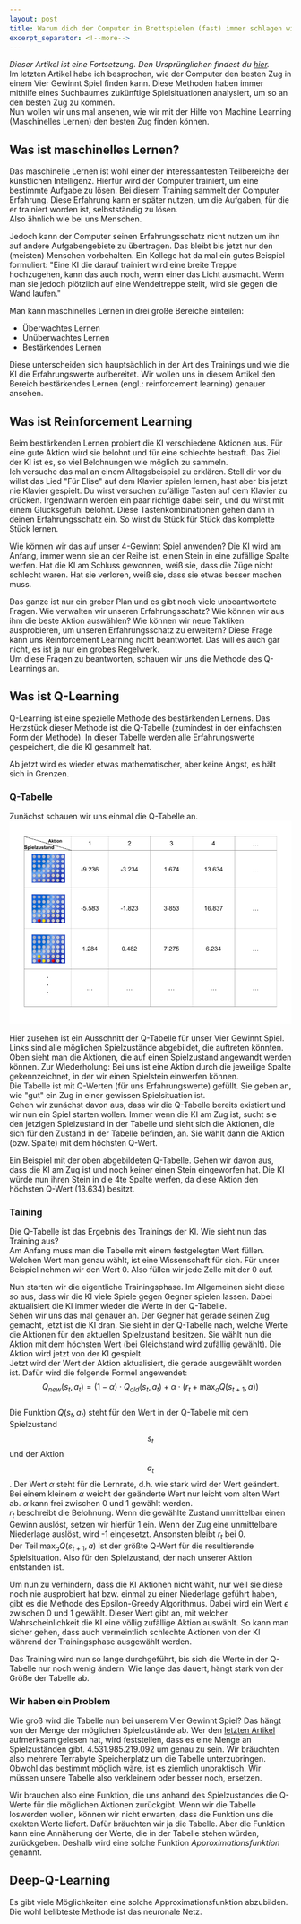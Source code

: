 ```yaml
---
layout: post
title: Warum dich der Computer in Brettspielen (fast) immer schlagen wird (Machine Learning)
excerpt_separator: <!--more-->
---
```

*Dieser Artikel ist eine Fortsetzung. Den Ursprünglichen findest du [hier](../boardGames/).*\
Im letzten Artikel habe ich besprochen, wie der Computer den besten Zug in einem Vier Gewinnt Spiel finden kann.
Diese Methoden haben immer mithilfe eines Suchbaumes zukünftige Spielsituationen analysiert, um so an den besten Zug zu kommen.\
Nun wollen wir uns mal ansehen, wie wir mit der Hilfe von Machine Learning (Maschinelles Lernen) den besten Zug finden können.
<!--more-->

## Was ist maschinelles Lernen?
Das maschinelle Lernen ist wohl einer der interessantesten Teilbereiche der künstlichen Intelligenz.
Hierfür wird der Computer trainiert, um eine bestimmte Aufgabe zu lösen. Bei diesem Training sammelt der Computer Erfahrung.
Diese Erfahrung kann er später nutzen, um die Aufgaben, für die er trainiert worden ist, selbstständig zu lösen.\
Also ähnlich wie bei uns Menschen.

Jedoch kann der Computer seinen Erfahrungsschatz nicht nutzen um ihn auf andere Aufgabengebiete zu übertragen.
Das bleibt bis jetzt nur den (meisten) Menschen vorbehalten. Ein Kollege hat da mal ein gutes Beispiel formuliert:
"Eine KI die darauf trainiert wird eine breite Treppe hochzugehen, kann das auch noch, wenn einer das Licht ausmacht.
Wenn man sie jedoch plötzlich auf eine Wendeltreppe stellt, wird sie gegen die Wand laufen."

Man kann maschinelles Lernen in drei große Bereiche einteilen: 
* Überwachtes Lernen
* Unüberwachtes Lernen
* Bestärkendes Lernen

Diese unterscheiden sich hauptsächlich in der Art des Trainings und wie die KI die Erfahrungswerte aufbereitet.
Wir wollen uns in diesem Artikel den Bereich bestärkendes Lernen (engl.: reinforcement learning) genauer ansehen.

## Was ist Reinforcement Learning
Beim bestärkenden Lernen probiert die KI verschiedene Aktionen aus. Für eine gute Aktion wird sie belohnt und für eine schlechte bestraft. 
Das Ziel der KI ist es, so viel Belohnungen wie möglich zu sammeln.\
Ich versuche das mal an einem Alltagsbeispiel zu erklären. Stell dir vor du willst das Lied "Für Elise" auf dem Klavier spielen lernen, hast aber bis jetzt nie Klavier gespielt.
Du wirst versuchen zufällige Tasten auf dem Klavier zu drücken. Irgendwann werden ein paar richtige dabei sein, und du wirst mit einem Glücksgefühl belohnt. 
Diese Tastenkombinationen gehen dann in deinen Erfahrungsschatz ein. So wirst du Stück für Stück das komplette Stück lernen.

Wie können wir das auf unser 4-Gewinnt Spiel anwenden? Die KI wird am Anfang, immer wenn sie an der Reihe ist, einen Stein in eine zufällige Spalte werfen. 
Hat die KI am Schluss gewonnen, weiß sie, dass die Züge nicht schlecht waren. Hat sie verloren, weiß sie, dass sie etwas besser machen muss.

Das ganze ist nur ein grober Plan und es gibt noch viele unbeantwortete Fragen. Wie verwalten wir unseren Erfahrungsschatz? Wie können wir aus ihm die beste Aktion auswählen?
Wie können wir neue Taktiken ausprobieren, um unseren Erfahrungsschatz zu erweitern? Diese Frage kann uns Reinforcement Learning nicht beantwortet. Das will es auch gar nicht, 
es ist ja nur ein grobes Regelwerk.\
Um diese Fragen zu beantworten, schauen wir uns die Methode des Q-Learnings an.

## Was ist Q-Learning
Q-Learning ist eine spezielle Methode des bestärkenden Lernens. Das Herzstück dieser Methode ist die Q-Tabelle (zumindest in der einfachsten Form der Methode).
In dieser Tabelle werden alle Erfahrungswerte gespeichert, die die KI gesammelt hat.

Ab jetzt wird es wieder etwas mathematischer, aber keine Angst, es hält sich in Grenzen.

### Q-Tabelle
Zunächst schauen wir uns einmal die Q-Tabelle an.
![Q-Tabelle](../../images/boardGameML/qTable.png)

Hier zusehen ist ein Ausschnitt der Q-Tabelle für unser Vier Gewinnt Spiel. Links sind alle möglichen Spielzustände abgebildet, die auftreten könnten. 
Oben sieht man die Aktionen, die auf einen Spielzustand angewandt werden können. Zur Wiederholung: Bei uns ist eine Aktion durch die jeweilige Spalte gekennzeichnet,
in der wir einen Spielstein einwerfen können.\
Die Tabelle ist mit Q-Werten (für uns Erfahrungswerte) gefüllt. Sie geben an, wie "gut" ein Zug in einer gewissen Spielsituation ist.\
Gehen wir zunächst davon aus, dass wir die Q-Tabelle bereits existiert und wir nun ein Spiel starten wollen. Immer wenn die KI am Zug ist, sucht 
sie den jetzigen Spielzustand in der Tabelle und sieht sich die Aktionen, die sich für den Zustand in der Tabelle befinden, an. Sie wählt dann die Aktion (bzw. Spalte) mit dem höchsten Q-Wert.

Ein Beispiel mit der oben abgebildeten Q-Tabelle. Gehen wir davon aus, dass die KI am Zug ist und noch keiner einen Stein eingeworfen hat. Die KI würde nun ihren Stein in die 4te Spalte werfen,
da diese Aktion den höchsten Q-Wert (13.634) besitzt.

### Taining
Die Q-Tabelle ist das Ergebnis des Trainings der KI. Wie sieht nun das Training aus?\
Am Anfang muss man die Tabelle mit einem festgelegten Wert füllen. Welchen Wert man genau wählt, ist eine Wissenschaft für sich. 
Für unser Beispiel nehmen wir den Wert 0. Also füllen wir jede Zelle mit der 0 auf.

Nun starten wir die eigentliche Trainingsphase. Im Allgemeinen sieht diese so aus, dass wir die KI viele Spiele gegen Gegner spielen lassen.
Dabei aktualisiert die KI immer wieder die Werte in der Q-Tabelle.\
Sehen wir uns das mal genauer an. Der Gegner hat gerade seinen Zug gemacht, jetzt ist die KI dran. Sie sieht in der Q-Tabelle nach, welche Werte die Aktionen für den aktuellen Spielzustand besitzen.
Sie wählt nun die Aktion mit dem höchsten Wert (bei Gleichstand wird zufällig gewählt). Die Aktion wird jetzt von der KI gespielt.\
Jetzt wird der Wert der Aktion aktualisiert, die gerade ausgewählt worden ist. Dafür wird die folgende Formel angewendet:
$$
Q_{new}(s_{t},a_{t}) = (1 - \alpha) \cdot Q_{old}(s_{t},a_{t}) + \alpha \cdot \bigg(r_{t} + \max_{a}Q(s_{t+1}, a) \bigg) 
$$\
Die Funktion $Q(s_{t}, a_{t})$ steht für den Wert in der Q-Tabelle mit dem Spielzustand $$s_{t}$$ und der Aktion $$a_{t}$$.
Der Wert $\alpha$ steht für die Lernrate, d.h. wie stark wird der Wert geändert. Bei einem kleinem $\alpha$ weicht der geänderte Wert nur leicht vom alten Wert ab.
$\alpha$ kann frei zwischen 0 und 1 gewählt werden.\
$r_{t}$ beschreibt die Belohnung. Wenn die gewählte Zustand unmittelbar einen Gewinn auslöst, setzen wir hierfür 1 ein. Wenn der Zug eine unmittelbare Niederlage auslöst, wird -1 eingesetzt.
Ansonsten bleibt $r_{t}$ bei 0.\
Der Teil $\max_{a}Q(s_{t+1}, a)$ ist der größte Q-Wert für die resultierende Spielsituation. Also für den Spielzustand, der nach unserer Aktion entstanden ist.

Um nun zu verhindern, dass die KI Aktionen nicht wählt, nur weil sie diese noch nie ausprobiert hat bzw. einmal zu einer Niederlage geführt haben, gibt es die Methode des Epsilon-Greedy Algorithmus.
Dabei wird ein Wert $\epsilon$ zwischen 0 und 1 gewählt. Dieser Wert gibt an, mit welcher Wahrscheinlichkeit die KI eine völlig zufällige Aktion auswählt. So kann man sicher gehen, dass auch vermeintlich
schlechte Aktionen von der KI während der Trainingsphase ausgewählt werden.

Das Training wird nun so lange durchgeführt, bis sich die Werte in der Q-Tabelle nur noch wenig ändern. Wie lange das dauert, hängt stark von der Größe der Tabelle ab.

### Wir haben ein Problem
Wie groß wird die Tabelle nun bei unserem Vier Gewinnt Spiel? Das hängt von der Menge der möglichen Spielzustände ab. Wer den [letzten Artikel](../boardGames) aufmerksam gelesen hat, wird feststellen,
dass es eine Menge an Spielzuständen gibt. 4.531.985.219.092 um genau zu sein. Wir bräuchten also mehrere Terrabyte Speicherplatz um die Tabelle unterzubringen. 
Obwohl das bestimmt möglich wäre, ist es ziemlich unpraktisch. Wir müssen unsere Tabelle also verkleinern oder besser noch, ersetzen.

Wir brauchen also eine Funktion, die uns anhand des Spielzustandes die Q-Werte für die möglichen Aktionen zurückgibt.
Wenn wir die Tabelle loswerden wollen, können wir nicht erwarten, dass die Funktion uns die exakten Werte liefert. Dafür bräuchten wir ja die Tabelle.
Aber die Funktion kann eine Annäherung der Werte, die in der Tabelle stehen würden, zurückgeben. Deshalb wird eine solche Funktion *Approximationsfunktion* genannt.

## Deep-Q-Learning
Es gibt viele Möglichkeiten eine solche Approximationsfunktion abzubilden. Die wohl belibteste Methode ist das neuronale Netz.
 
